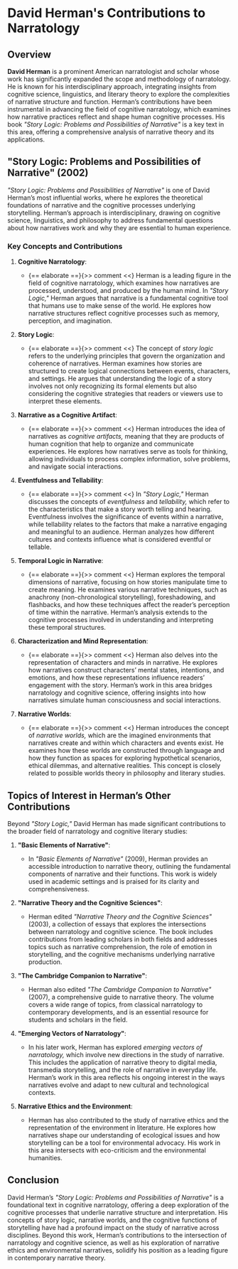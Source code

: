 # David Herman's Contributions to Narratology

## Overview

**David Herman** is a prominent American narratologist and scholar whose work has significantly expanded the scope and methodology of narratology. He is known for his interdisciplinary approach, integrating insights from cognitive science, linguistics, and literary theory to explore the complexities of narrative structure and function. Herman’s contributions have been instrumental in advancing the field of cognitive narratology, which examines how narrative practices reflect and shape human cognitive processes. His book *"Story Logic: Problems and Possibilities of Narrative"* is a key text in this area, offering a comprehensive analysis of narrative theory and its applications.

## "Story Logic: Problems and Possibilities of Narrative" (2002)

*"Story Logic: Problems and Possibilities of Narrative"* is one of David Herman’s most influential works, where he explores the theoretical foundations of narrative and the cognitive processes underlying storytelling. Herman’s approach is interdisciplinary, drawing on cognitive science, linguistics, and philosophy to address fundamental questions about how narratives work and why they are essential to human experience.

### Key Concepts and Contributions

1. **Cognitive Narratology**:
   - {== elaborate ==}{>> comment <<} Herman is a leading figure in the field of cognitive narratology, which examines how narratives are processed, understood, and produced by the human mind. In *"Story Logic,"* Herman argues that narrative is a fundamental cognitive tool that humans use to make sense of the world. He explores how narrative structures reflect cognitive processes such as memory, perception, and imagination.

2. **Story Logic**:
   - {== elaborate ==}{>> comment <<} The concept of *story logic* refers to the underlying principles that govern the organization and coherence of narratives. Herman examines how stories are structured to create logical connections between events, characters, and settings. He argues that understanding the logic of a story involves not only recognizing its formal elements but also considering the cognitive strategies that readers or viewers use to interpret these elements.

3. **Narrative as a Cognitive Artifact**:
   - {== elaborate ==}{>> comment <<} Herman introduces the idea of narratives as *cognitive artifacts,* meaning that they are products of human cognition that help to organize and communicate experiences. He explores how narratives serve as tools for thinking, allowing individuals to process complex information, solve problems, and navigate social interactions.

4. **Eventfulness and Tellability**:
   - {== elaborate ==}{>> comment <<} In *"Story Logic,"* Herman discusses the concepts of *eventfulness* and *tellability,* which refer to the characteristics that make a story worth telling and hearing. Eventfulness involves the significance of events within a narrative, while tellability relates to the factors that make a narrative engaging and meaningful to an audience. Herman analyzes how different cultures and contexts influence what is considered eventful or tellable.

5. **Temporal Logic in Narrative**:
   - {== elaborate ==}{>> comment <<} Herman explores the temporal dimensions of narrative, focusing on how stories manipulate time to create meaning. He examines various narrative techniques, such as anachrony (non-chronological storytelling), foreshadowing, and flashbacks, and how these techniques affect the reader’s perception of time within the narrative. Herman’s analysis extends to the cognitive processes involved in understanding and interpreting these temporal structures.

6. **Characterization and Mind Representation**:
   - {== elaborate ==}{>> comment <<} Herman also delves into the representation of characters and minds in narrative. He explores how narratives construct characters’ mental states, intentions, and emotions, and how these representations influence readers’ engagement with the story. Herman’s work in this area bridges narratology and cognitive science, offering insights into how narratives simulate human consciousness and social interactions.

7. **Narrative Worlds**:
   -  {== elaborate ==}{>> comment <<} Herman introduces the concept of *narrative worlds,* which are the imagined environments that narratives create and within which characters and events exist. He examines how these worlds are constructed through language and how they function as spaces for exploring hypothetical scenarios, ethical dilemmas, and alternative realities. This concept is closely related to possible worlds theory in philosophy and literary studies.

## Topics of Interest in Herman’s Other Contributions

Beyond *"Story Logic,"* David Herman has made significant contributions to the broader field of narratology and cognitive literary studies:

1. **"Basic Elements of Narrative"**:
   - In *"Basic Elements of Narrative"* (2009), Herman provides an accessible introduction to narrative theory, outlining the fundamental components of narrative and their functions. This work is widely used in academic settings and is praised for its clarity and comprehensiveness.

2. **"Narrative Theory and the Cognitive Sciences"**:
   - Herman edited *"Narrative Theory and the Cognitive Sciences"* (2003), a collection of essays that explores the intersections between narratology and cognitive science. The book includes contributions from leading scholars in both fields and addresses topics such as narrative comprehension, the role of emotion in storytelling, and the cognitive mechanisms underlying narrative production.

3. **"The Cambridge Companion to Narrative"**:
   - Herman also edited *"The Cambridge Companion to Narrative"* (2007), a comprehensive guide to narrative theory. The volume covers a wide range of topics, from classical narratology to contemporary developments, and is an essential resource for students and scholars in the field.

4. **"Emerging Vectors of Narratology"**:
   - In his later work, Herman has explored *emerging vectors of narratology,* which involve new directions in the study of narrative. This includes the application of narrative theory to digital media, transmedia storytelling, and the role of narrative in everyday life. Herman’s work in this area reflects his ongoing interest in the ways narratives evolve and adapt to new cultural and technological contexts.

5. **Narrative Ethics and the Environment**:
   - Herman has also contributed to the study of narrative ethics and the representation of the environment in literature. He explores how narratives shape our understanding of ecological issues and how storytelling can be a tool for environmental advocacy. His work in this area intersects with eco-criticism and the environmental humanities.

## Conclusion

David Herman’s *"Story Logic: Problems and Possibilities of Narrative"* is a foundational text in cognitive narratology, offering a deep exploration of the cognitive processes that underlie narrative structure and interpretation. His concepts of story logic, narrative worlds, and the cognitive functions of storytelling have had a profound impact on the study of narrative across disciplines. Beyond this work, Herman’s contributions to the intersection of narratology and cognitive science, as well as his exploration of narrative ethics and environmental narratives, solidify his position as a leading figure in contemporary narrative theory.
